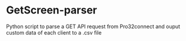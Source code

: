 # GetScreen-parser
Python script to parse a GET API request from Pro32connect and ouput custom data of each client to a .csv file

